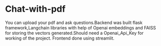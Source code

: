 # Chat-with-pdf
You can upload your pdf and ask questions.Backend was built flask framework,Langchain libraries with help of Openai embeddings and FAISS for storing the vectors generated.Should need a Openai_Api_Key for working of the project.
Frontend done using streamlit.
